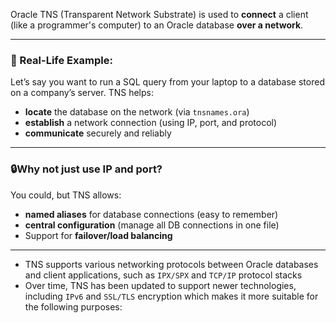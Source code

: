 Oracle TNS (Transparent Network Substrate) is used to **connect** a client (like a programmer's computer) to an Oracle database **over a network**.

---
### 🧪 Real-Life Example:
Let’s say you want to run a SQL query from your laptop to a database stored on a company’s server. TNS helps:
- **locate** the database on the network (via `tnsnames.ora`)
- **establish** a network connection (using IP, port, and protocol)
- **communicate** securely and reliably

---

### 🔒Why not just use IP and port?
You could, but TNS allows:
- **named aliases** for database connections (easy to remember)  
- **central configuration** (manage all DB connections in one file)
- Support for **failover/load balancing**

---

- TNS supports various networking protocols between Oracle databases and client applications, such as `IPX/SPX` and `TCP/IP` protocol stacks
- Over time, TNS has been updated to support newer technologies, including `IPv6` and `SSL/TLS` encryption which makes it more suitable for the following purposes:

